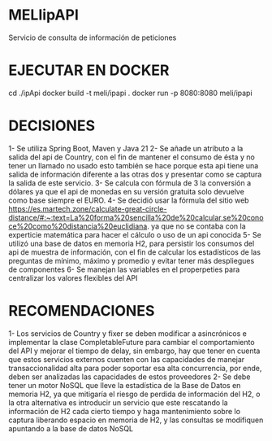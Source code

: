 # MELIipAPI
Servicio de consulta de información de peticiones

# EJECUTAR EN DOCKER
cd ./ipApi
docker build -t meli/ipapi .
docker run -p 8080:8080 meli/ipapi

# DECISIONES
1- Se utiliza Spring Boot, Maven y Java 21
2- Se añade un atributo a la salida del api de Country, con el fin de mantener el consumo de ésta y no tener un llamado no usado esto también se hace porque esta api tiene
   una salida de información diferente a las otras dos y presentar como se captura la salida de este servicio.
3- Se calcula con fórmula de 3 la conversión a dólares ya que el api de monedas en su versión gratuita solo devuelve como base siempre el EURO.
4- Se decidió usar la fórmula del sitio web https://es.martech.zone/calculate-great-circle-distance/#:~:text=La%20forma%20sencilla%20de%20calcular,se%20conoce%20como%20distancia%20euclidiana.
   ya que no se contaba con la experticie matemática para hacer el cálculo o uso de un api conocida
5- Se utilizó una base de datos en memoria H2, para persistir los consumos del api de muestra de información, con el fin de calcular los estadísticos de las preguntas de mínimo, máximo y promedio 
   y evitar tener más despliegues de componentes
6- Se manejan las variables en el properpeties para centralizar los valores flexibles del API

# RECOMENDACIONES
1- Los servicios de Country y fixer se deben modificar a asincrónicos e implementar la clase CompletableFuture para cambiar el comportamiento del API y mejorar el tiempo de delay, sin embargo,
   hay que tener en cuenta que estos servicios externos cuenten con las capacidades de manejar transaccionalidad alta para poder soportar esa alta concurrencia, por ende, deben ser analizadas 
   las capacidades de estos proveedores
2- Se debe tener un motor NoSQL que lleve la estadística de la Base de Datos en memoria H2, ya que mitigaría el riesgo de perdida de información del H2, o la otra alternativa es introducir un servicio
   que este rescatando la información de H2 cada cierto tiempo y haga mantenimiento sobre lo captura liberando espacio en memoria de H2, y las consultas se modifiquen apuntando a la base de datos NoSQL